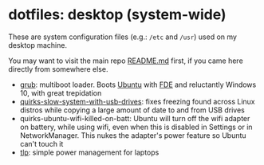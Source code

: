 # dotfiles: desktop (system-wide)

These are system configuration files (e.g.: `/etc` and `/usr`) used on 
my desktop machine.

You may want to visit the main repo [README.md](https://github.com/keithieopia/dotfiles/blob/master/README.md) 
first, if you came here directly from somewhere else.

* [grub](https://www.gnu.org/software/grub/): multiboot loader. Boots
  [Ubuntu](https://www.ubuntu.com/) with [FDE](https://en.wikipedia.org/wiki/Disk_encryption#Full_disk_encryption)
  and reluctantly Windows 10, with great trepidation
* [quirks-slow-system-with-usb-drives](http://lwn.net/Articles/572911/): 
  fixes freezing found across Linux distros while copying a large amount 
  of date to and from USB drives
* quirks-ubuntu-wifi-killed-on-batt: Ubuntu will turn off the wifi 
  adapter on battery, while using wifi, even when this is disabled in 
  Settings or in NetworkManager. This nukes the adapter's power feature 
  so Ubuntu can't touch it
* [tlp](http://linrunner.de/en/tlp/tlp.html): simple power management 
  for laptops
